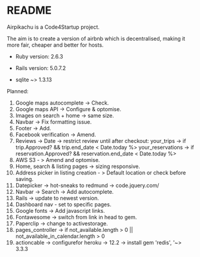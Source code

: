 # README

Airpikachu is a Code4Startup project.

The aim is to create a version of airbnb which is decentralised, making it more fair, cheaper and better for hosts.

* Ruby version: 2.6.3

* Rails version: 5.0.7.2

* sqlite ~> 1.3.13

Planned:
1. Google maps autocomplete -> Check.
2. Google maps API -> Configure & optomise.
3. Images on search + home -> same size.
4. Navbar -> Fix formatting issue.
5. Footer -> Add.
6. Facebook verification -> Amend.
8. Reviews -> Date -> restrict review until after checkout: your_trips -> if trip.Approved? && trip.end_date < Date.today %> your_reservations -> if reservation.Approved? && reservation.end_date < Date.today %>
9. AWS S3 - > Amend and optomise.
10. Home, search & listing pages -> sizing responsive.
11. Address picker in listing creation - > Default location or check before saving.
12. Datepicker -> hot-sneaks to redmund -> code.jquery.com/
13. Navbar -> Search -> Add autocomplete.
14. Rails -> update to newest version.
15. Dashboard nav - set to specific pages.
16. Google fonts -> Add javascript links.
17. Fontawesome -> switch from link in head to gem.
18. Paperclip -> change to activestorage.
19. pages_controller -> if not_available.length > 0 || not_available_in_calendar.length > 0
20. actioncable -> configurefor heroku -> 12.2 -> install gem 'redis', '~> 3.3.3
